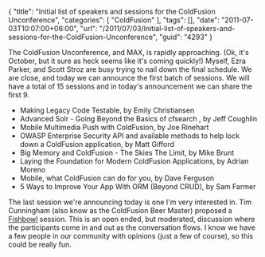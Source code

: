 {
	"title": "Initial list of speakers and sessions for the ColdFusion Unconference",
	"categories": [
		"ColdFusion"
	],
	"tags": [],
	"date": "2011-07-03T10:07:00+06:00",
	"url": "/2011/07/03/Initial-list-of-speakers-and-sessions-for-the-ColdFusion-Unconference",
	"guid": "4293"
}

The ColdFusion Unconference, and MAX, is rapidly approaching. (Ok, it's October, but it sure as heck seems like it's coming quickly!) Myself, Ezra Parker, and Scott Stroz are busy trying to nail down the final schedule. We are close, and today we can announce the first batch of sessions. We will have a total of 15 sessions and in today's announcement we can share the first 9.

<ul>
<li>Making Legacy Code Testable, by Emily Christiansen</li>
<li>Advanced Solr - Going Beyond the Basics of cfsearch , by Jeff Coughlin</li>
<li>Mobile Multimedia Push with ColdFusion, by Joe Rinehart</li>
<li>OWASP Enterprise Security API and available methods to help lock down a ColdFusion application, by Matt Gifford</li>
<li>Big Memory and ColdFusion - The Skies The Limit, by Mike Brunt</li>
<li>Laying the Foundation for Modern ColdFusion Applications, by Adrian Moreno</li>
<li>Mobile, what ColdFusion can do for you, by Dave Ferguson</li>
<li>5 Ways to Improve Your App With ORM (Beyond CRUD), by Sam Farmer</li>
</ul>

The last session we're announcing today is one I'm very interested in. Tim Cunningham (also know as the ColdFusion Beer Master) proposed a <a href="http://en.wikipedia.org/wiki/Fishbowl_(conversation)">Fishbowl</a> session. This is an open ended, but moderated, discussion where the participants come in and out as the conversation flows. I know we have a few people in our community with opinions (just a few of course), so this could be really fun.